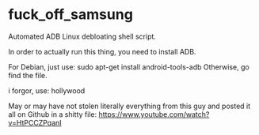# fuck_off_samsung
Automated ADB Linux debloating shell script.

In order to actually run this thing, you need to install ADB.

For Debian, just use: sudo apt-get install android-tools-adb
Otherwise, go find the file.

i forgor, use: hollywood

May or may have not stolen literally everything from this guy and posted it all on Github in a shitty file: https://www.youtube.com/watch?v=HtPCCZPqanI
